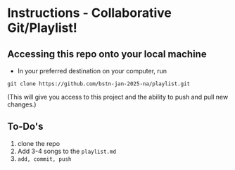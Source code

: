 # Instructions - Collaborative Git/Playlist!

## Accessing this repo onto your local machine

- In your preferred destination on your computer, run

```
git clone https://github.com/bstn-jan-2025-na/playlist.git
```

(This will give you access to this project and the ability to push and pull new changes.)

## To-Do's

1. clone the repo
2. Add 3-4 songs to the `playlist.md`
3. `add, commit, push`
